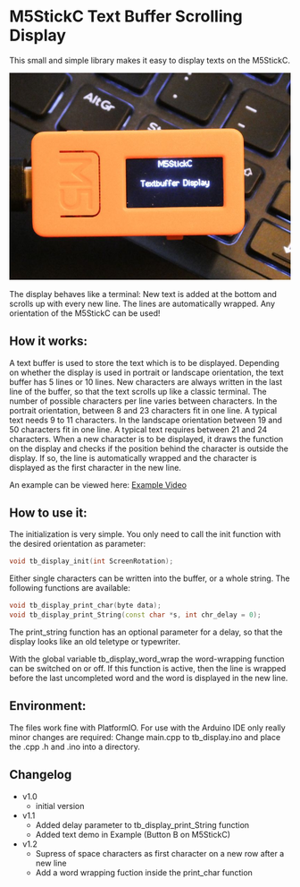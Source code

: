 # M5StickC Text Buffer Scrolling Display
This small and simple library makes it easy to display texts on the M5StickC.

![M5StickC](/images/M5StickC_001.jpg)

The display behaves like a terminal: New text is added at the bottom and scrolls up with every new line. 
The lines are automatically wrapped. 
Any orientation of the M5StickC can be used!

## How it works:

A text buffer is used to store the text which is to be displayed. Depending on whether the display is used in portrait or landscape orientation, the text buffer has 5 lines or 10 lines.
New characters are always written in the last line of the buffer, so that the text scrolls up like a classic terminal. 
The number of possible characters per line varies between characters. In the portrait orientation, between 8 and 23 characters fit in one line. A typical text needs 9 to 11 characters. In the landscape orientation between 19 and 50 characters fit in one line. A typical text requires between 21 and 24 characters.
When a new character is to be displayed, it draws the function on the display and checks if the position behind the character is outside the display. If so, the line is automatically wrapped and the character is displayed as the first character in the new line.

An example can be viewed here:
[Example Video](https://youtu.be/PCo_sT5_lpc)

## How to use it:

The initialization is very simple. You only need to call the init function with the desired orientation as parameter:
```c++
void tb_display_init(int ScreenRotation);
```
Either single characters can be written into the buffer, or a whole string. The following functions are available:
```c++
void tb_display_print_char(byte data);
void tb_display_print_String(const char *s, int chr_delay = 0);
```
The print_string function has an optional parameter for a delay, so that the display looks like an old teletype or typewriter. 

With the global variable tb_display_word_wrap the word-wrapping function can be switched on or off. If this function is active, then the line is wrapped before the last uncompleted word and the word is displayed in the new line.

## Environment:

The files work fine with PlatformIO. For use with the Arduino IDE only really minor changes are required:
Change main.cpp to tb_display.ino and place the .cpp .h and .ino into a directory.

## Changelog

* v1.0
  * initial version
* v1.1
  * Added delay parameter to tb_display_print_String function
  * Added text demo in Example (Button B on M5StickC)
* v1.2
  * Supress of space characters as first character on a new row after a new line
  * Add a word wrapping fuction inside the print_char function
